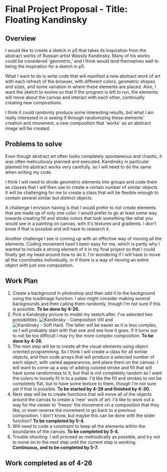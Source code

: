 # Final Project Proposal - Title: Floating Kandinsky

## Overview

I would like to create a sketch in p5 that takes its inspiration from the abstract works of Russian artist Wassily Kandinsky. Many of his works could be considered 'geometric,' and I think would lend themselves well to being the inspiration for a sketch in p5.

What I want to do is write code that will manifest a new abstract work of art with each refresh of the browser, with different colors, geometric shapes and sizes, and some variation in where these elements are placed. Also, I want the sketch to evolve so that if the program is left to run, the elements will move about the canvas and interact with each other, continually creating new compositions.

I think it could randomly produce some interesting results, but what I am really interested in is seeing if through randomizing these elements' creation and movement, a new composition that 'works' as an abstract image will be created.

## Problems to solve

Even though abstract art often looks completely spontaneous and chaotic, it was often meticulously planned and executed. Kandinsky in particular planned his abstract works very carefully, so I will need to do the same when writing my code.

I think I will need to divide geometric elements into groups and code them as classes that I will then use to create a certain number of similar objects. It will be challenging for me to create a class that will be flexible enough to contain several similar but distinct objects.

A challenge I envision having is that I would prefer to not create elements that are made up of only one color. I would prefer to go at least some way towards creating fill and stroke colors that look something like what you would see in a painting on canvas, with it's textures and gradients. I don't know if that is possible and will have to research it.

Another challenge I see is coming up with an effective way of moving all the elements. Coding movement hasn't been easy for me, which is partly why I wanted to include a strong element of it in my final project so that I could finally get my head around how to do it. I'm wondering if I will have to move all the coordinates individually, or if there is a way of moving an entire object with just one computation.

## Work Plan

1. Create a background in photoshop and then add it to the background using the loadImage function. I also might consider making several backgrounds and then calling them randomly, though I'm not sure if this is possible. **To be done by 4-26.**
2. Pick a Kandinsky picture to model my sketch after. I've selected two possibilities: ![Kandinsky - Composition VIII](https://github.com/MarkLannenUM/work-120/blob/master/hw-FinalProjectProposal/Kandinsky_2.jpg) and ![Kandinsky - Soft Hard](https://github.com/MarkLannenUM/work-120/blob/master/hw-FinalProjectProposal/Kandinsky_1.jpg). The latter will be easier as it is less complex, so I will probably start with that one and see how it goes. If it turns out to not be too difficult I may try the more complex composition. **To be done by 4-26.**
3. The next step will be to create all the visual elements using object oriented programming. So I think I will create a class for all similar objects, and then code arrays that will produce a selected number of each object, with varied appearances, and place them on the canvas. I will want to come up a way of adding colored stroke and fill that will have some randomness to it, but that is not completely random as I want the colors to loosely fit in to a palate. I'd like the fill and strokes to not be completely flat, but to have some texture to them, though I'm not sure yet if that is possible. **To be started by 4-26 and finished by 4-30.**
4. Next step will be to create functions that will move all of the objects around the canvas to create a 'new' work of art. I'd like to work out a way for the viewer to 'freeze' the movement on a composition that they like, or even reverse the movement to go back to a previous composition. I don't know, but maybe this can be done with the slider function? **To be completed by 5-4.**
5. Will need to code a constraint to keep all the elements within the boundaries of the canvas. **To be completed by 5-4.**
5. Trouble shooting. I will proceed as methodically as possible, and try not to move on to the next step until the current step is working. **Continuous, and to be completed by 5-7.**

## Work completed as of 4-26
